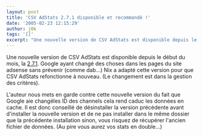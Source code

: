 ```yaml
---
layout: post
title: 'CSV AdStats 2.7.1 disponible et recommandé !'
date: '2005-02-23 12:15:29'
author: j0k
tags: '[]'
excerpt: "Une nouvelle version de CSV AdStats est disponible depuis le début du mois, la [2.7.1](http://www.nix.fr/csvadstats.aspx?q=download).   Google ayant changé des choses dans les pages du site adsense sans prévenir (comme dab...) Nix a adapté cette version pour que CSV AdStats refonctionne à nouveau. (Le changement est dans la gestion des critères).   )  \n  …"
---
```


Une nouvelle version de CSV AdStats est disponible depuis le début du mois, la [2.7.1](http://www.nix.fr/csvadstats.aspx?q=download).   Google ayant changé des choses dans les pages du site adsense sans prévenir (comme dab...) Nix a adapté cette version pour que CSV AdStats refonctionne à nouveau. (Le changement est dans la gestion des critères).

L'auteur nous mets en garde contre cette nouvelle version du fait que Google aie changéles ID des channels cela rend caduc les données en cache.    Il est donc conseillé de désinstaller la version précédente avant d'installer la nouvelle version et de ne pas installer dans le même dossier que la précédente installation sinon, vous risquez de récupérer l'ancien fichier de données. (Au pire vous aurez vos stats en double...)
